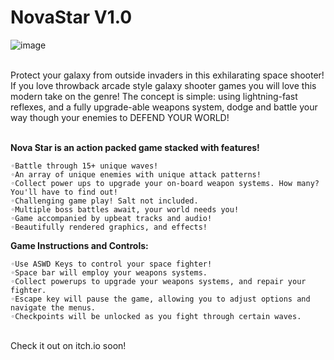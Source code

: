 # NovaStar V1.0

![image](https://user-images.githubusercontent.com/56138234/102557214-ba3be600-406e-11eb-9461-f8f16b72ee3a.png)

</br>
Protect your galaxy from outside invaders in this exhilarating space shooter! If you love throwback arcade style galaxy shooter games you will love this modern take on the genre! The concept is simple: using lightning-fast reflexes, and a fully upgrade-able weapons system, dodge and battle your way though your enemies to DEFEND YOUR WORLD!
</br>
</br>

**Nova Star is an action packed game stacked with features!**
```
◦Battle through 15+ unique waves!
◦An array of unique enemies with unique attack patterns!
◦Collect power ups to upgrade your on-board weapon systems. How many? You'll have to find out! 
◦Challenging game play! Salt not included.
◦Multiple boss battles await, your world needs you!
◦Game accompanied by upbeat tracks and audio!
◦Beautifully rendered graphics, and effects!
```
**Game Instructions and Controls:**
```
◦Use ASWD Keys to control your space fighter! 
◦Space bar will employ your weapons systems.
◦Collect powerups to upgrade your weapons systems, and repair your fighter. 
◦Escape key will pause the game, allowing you to adjust options and navigate the menus. 
◦Checkpoints will be unlocked as you fight through certain waves.
```
</br>
Check it out on itch.io soon!
